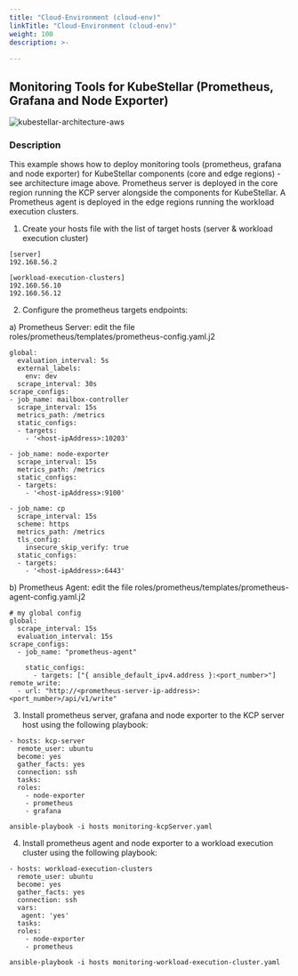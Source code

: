 ```yaml
---
title: "Cloud-Environment (cloud-env)"
linkTitle: "Cloud-Environment (cloud-env)"
weight: 100
description: >-
    
---
```


## Monitoring Tools for KubeStellar (Prometheus, Grafana and Node Exporter)

![kubestellar-architecture-aws](kubestellar-architecture-aws.png)


### Description
This example shows how to deploy monitoring tools (prometheus, grafana and node exporter) for KubeStellar components (core and edge regions) - see architecture image above. Prometheus server is deployed in the core region running the KCP server alongside the components for KubeStellar. A Prometheus agent is deployed in the edge regions running the workload execution clusters.

1. Create your hosts file with the list of target hosts (server & workload execution cluster)

```
[server]
192.168.56.2

[workload-execution-clusters]
192.160.56.10
192.160.56.12
```

2. Configure the prometheus targets endpoints:

a) Prometheus Server: edit the file roles/prometheus/templates/prometheus-config.yaml.j2

```
global:
  evaluation_interval: 5s
  external_labels:
    env: dev
  scrape_interval: 30s
scrape_configs:
- job_name: mailbox-controller
  scrape_interval: 15s
  metrics_path: /metrics
  static_configs:
  - targets:
    - '<host-ipAddress>:10203'

- job_name: node-exporter
  scrape_interval: 15s
  metrics_path: /metrics
  static_configs:
  - targets:
    - '<host-ipAddress>:9100'

- job_name: cp
  scrape_interval: 15s
  scheme: https
  metrics_path: /metrics
  tls_config:
    insecure_skip_verify: true
  static_configs:
  - targets:
    - '<host-ipAddress>:6443'

```


b) Prometheus Agent: edit the file roles/prometheus/templates/prometheus-agent-config.yaml.j2

```
# my global config
global:
  scrape_interval: 15s
  evaluation_interval: 15s 
scrape_configs:
  - job_name: "prometheus-agent"

    static_configs:
      - targets: ["{ ansible_default_ipv4.address }:<port_number>"]
remote_write:
  - url: "http://<prometheus-server-ip-address>:<port_number>/api/v1/write"
```


3. Install prometheus server, grafana and node exporter to the KCP server host using the following playbook:

```
- hosts: kcp-server
  remote_user: ubuntu
  become: yes
  gather_facts: yes
  connection: ssh
  tasks:
  roles:
    - node-exporter
    - prometheus
    - grafana
```

```
ansible-playbook -i hosts monitoring-kcpServer.yaml
```

4. Install prometheus agent and node exporter to a workload execution cluster using the following playbook:

```
- hosts: workload-execution-clusters
  remote_user: ubuntu
  become: yes
  gather_facts: yes
  connection: ssh
  vars:
   agent: 'yes'
  tasks:
  roles:
    - node-exporter
    - prometheus
```

```
ansible-playbook -i hosts monitoring-workload-execution-cluster.yaml
```
